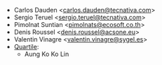 - Carlos Dauden \<<carlos.dauden@tecnativa.com>\>
- Sergio Teruel \<<sergio.teruel@tecnativa.com>\>
- Pimolnat Suntian \<<pimolnats@ecosoft.co.th>\>
- Denis Roussel \<<denis.roussel@acsone.eu>\>
- Valentin Vinagre \<<valentin.vinagre@sygel.es>\>
- [Quartile](https://www.quartile.co):
  - Aung Ko Ko Lin
